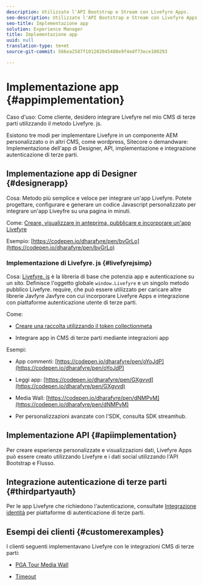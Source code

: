 ```yaml
---
description: Utilizzate l'API Bootstrap e Stream con Livefyre Apps.
seo-description: Utilizzate l'API Bootstrap e Stream con Livefyre Apps.
seo-title: Implementazione app
solution: Experience Manager
title: Implementazione app
uuid: null
translation-type: tm+mt
source-git-commit: 566ea2587f101202045488e9f4edf73ece100293

---
```


# Implementazione app {#appimplementation}

Caso d'uso: Come cliente, desidero integrare Livefyre nel mio CMS di terze parti utilizzando il metodo Livefyre. js.

Esistono tre modi per implementare Livefyre in un componente AEM personalizzato o in altri CMS, come wordpress, Sitecore o demandware: Implementazione dell'app di Designer, API, implementazione e integrazione autenticazione di terze parti.

## Implementazione app di Designer {#designerapp}

Cosa: Metodo più semplice e veloce per integrare un'app Livefyre. Potete progettare, configurare e generare un codice Javascript personalizzato per integrare un'app Liveyfre su una pagina in minuti.

Come: [Creare, visualizzare in anteprima, pubblicare e incorporare un'app Livefyre](/help/using/c-about-apps/c-create-an-app.md)

Esempio: [https://codepen.io/dharafyre/pen/bvGrLo](https://codepen.io/dharafyre/pen/bvGrLo)

### Implementazione di Livefyre. js {#livefyrejsimp}

Cosa: [Livefyre. js](/help/implementation/c-livefyre.js.md) è la libreria di base che potenzia app e autenticazione su un sito. Definisce l'oggetto globale `window.Livefyre` e un singolo metodo pubblico Livefyre. require, che può essere utilizzato per caricare altre librerie Javfyre Javfyre con cui incorporare Livefyre Apps e integrazione con piattaforme autenticazione utente di terze parti.

Come:

* [Creare una raccolta utilizzando il token collectionmeta](/help/implementation/t-create-a-collectionmeta-token.md)

* Integrare app in CMS di terze parti mediante integrazioni app

Esempi:

* App commenti: [https://codepen.io/dharafyre/pen/oYoJdP](https://codepen.io/dharafyre/pen/oYoJdP)

* Leggi app: [https://codepen.io/dharafyre/pen/GXgvvd](https://codepen.io/dharafyre/pen/GXgvvd)

* Media Wall: [https://codepen.io/dharafyre/pen/dNMPvM](https://codepen.io/dharafyre/pen/dNMPvM)

* Per personalizzazioni avanzate con l'SDK, consulta SDK streamhub.

## Implementazione API {#apiimplementation}

Per creare esperienze personalizzate e visualizzazioni dati, Livefyre Apps può essere creato utilizzando Livefyre e i dati social utilizzando l'API Bootstrap e Flusso.

## Integrazione autenticazione di terze parti {#thirdpartyauth}

Per le app Livefyre che richiedono l'autenticazione, consultate [Integrazione identità](/help/implementation/t-about-identity-integration/t-about-identity-integration.md) per piattaforme di autenticazione di terze parti.

## Esempi dei clienti {#customerexamples}

I clienti seguenti implementavano Livefyre con le integrazioni CMS di terze parti:

* [PGA Tour Media Wall](https://www.pgatour.com/social-hub.html)

* [Timeout](https://www.timeout.com/london/restaurants/forest-bar-kitchen#tab_panel_3)
